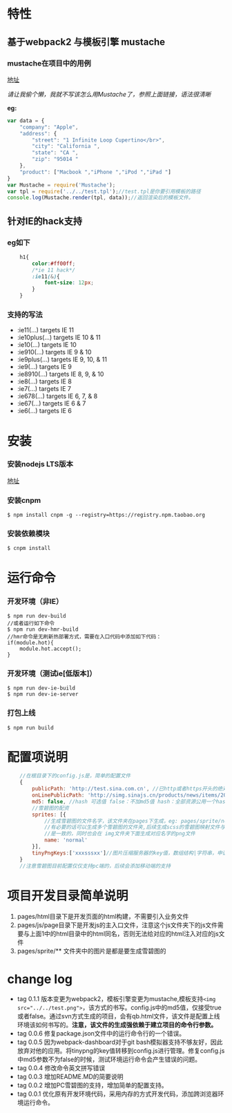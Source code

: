 # 特性
## 基于webpack2 与模板引擎 mustache
### mustache在项目中的用例
[地址](http://www.iinterest.net/2012/09/12/web-template-engine-mustache/)

*请让我偷个懒，我就不写该怎么用Mustache了，参照上面链接，语法很清晰*

**eg:**
```javascript
var data = {
    "company": "Apple",
    "address": {
        "street": "1 Infinite Loop Cupertino</br>",
        "city": "California ",
        "state": "CA ",
        "zip": "95014 "
    },
    "product": ["Macbook ","iPhone ","iPod ","iPad "]
}
var Mustache = require('Mustache');
var tpl = require('../../test.tpl');//test.tpl是你要引用模板的路径
console.log(Mustache.render(tpl, data));//返回渲染后的模板文件。

```
## 针对IE的hack支持
### eg如下
```css
    h1{
        color:#ff00ff;
        /*ie 11 hack*/
        :ie11(&){
            font-size: 12px;
        }
    }
```
### 支持的写法

* :ie11(...) targets IE 11
* :ie10plus(...) targets IE 10 & 11
* :ie10(...) targets IE 10
* :ie910(...) targets IE 9 & 10
* :ie9plus(...) targets IE 9, 10, & 11
* :ie9(...) targets IE 9
* :ie8910(...) targets IE 8, 9, & 10
* :ie8(...) targets IE 8
* :ie7(...) targets IE 7
* :ie678(...) targets IE 6, 7, & 8
* :ie67(...) targets IE 6 & 7
* :ie6(...) targets IE 6

# 安装
### 安装nodejs LTS版本
[地址](http://nodejs.org/)

### 安装cnpm
```
$ npm install cnpm -g --registry=https://registry.npm.taobao.org
```
### 安装依赖模块
```
$ cnpm install
```
# 运行命令
### 开发环境（非IE）
```
$ npm run dev-build
//或者运行如下命令
$ npm run dev-hmr-build
//hmr命令是无刷新热部署方式，需要在入口代码中添加如下代码：
if(module.hot){
    module.hot.accept();
}
```
### 开发环境（测试ie[低版本]）
```
$ npm run dev-ie-build
$ npm run dev-ie-server
```
### 打包上线
```
$ npm run build
```
# 配置项说明
```javascript
    //在根目录下的config.js是，简单的配置文件
    {
        publicPath: 'http://test.sina.com.cn', //已http或者https开头的绝对地址
        onLinePublicPath: 'http://simg.sinajs.cn/products/news/items/2016/', //线上静态资源地址
        md5: false, //hash 可选值 false：不加md5值 hash：全部资源公用一个hash chunkhash：单文件一个hash值
        //雪碧图的配资
        sprites: [{
            //生成雪碧图的文件名字，该文件夹在pages下生成，eg: pages/sprite/normal,
            //有必要的话可以生成多个雪碧图的文件夹,后续生成scss的雪碧图映射文件与name
            //是一致的，同时也会在 img文件夹下面生成对应名字的png文件
            name: 'normal'
        }],
        tinyPngKeys:['xxxsssxx']//图片压缩服务器的key值，数组结构|字符串，申请地址:https://tinypng.com/developers
    }
    //注意雪碧图目前配置仅仅支持pc端的，后续会添加移动端的支持
```
# 项目开发目录简单说明
1. pages/html目录下是开发页面的html构建，不需要引入业务文件
2. pages/js/page目录下是开发js的主入口文件，注意这个js文件夹下的js文件需要与上面1中的html目录中的html同名，否则无法给对应的html注入对应的js文件
3. pages/sprite/** 文件夹中的图片是都是要生成雪碧图的


# change log
* tag 0.1.1 版本变更为webpack2，模板引擎变更为mustache,模板支持```<img src="../../test.png">```，该方式的书写。config.js中的md5值，仅接受true或者false。通过svn方式生成的项目，会有qb.html文件，该文件是配置上线环境该如何书写的。**注意，该文件的生成强依赖于建立项目的命令行参数。**
* tag 0.0.6 修复package.json文件中的运行命令行的一个错误。
* tag 0.0.5 因为webpack-dashboard对于git bash模拟器支持不够友好，因此放弃对他的应用。将tinypng的key值转移到config.js进行管理。修复config.js中md5参数不为false的时候，测试环境运行命令会产生错误的问题。
* tag 0.0.4 修改命令英文拼写错误
* tag 0.0.3 增加README.MD的简要说明
* tag 0.0.2 增加PC雪碧图的支持，增加简单的配置支持。
* tag 0.0.1 优化原有开发环境代码，采用内存的方式开发代码，添加跨浏览器环境运行命令。
